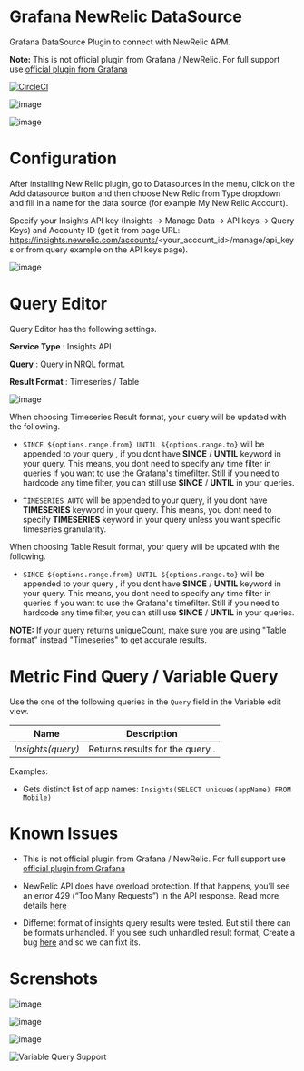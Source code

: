 Grafana NewRelic DataSource
===========================

Grafana DataSource Plugin to connect with NewRelic APM.

**Note:** This is not official plugin from Grafana / NewRelic. For full support use [official plugin from Grafana](https://grafana.com/grafana/plugins/grafana-newrelic-datasource)

[![CircleCI](https://circleci.com/gh/yesoreyeram/grafana-newrelic-datasource/tree/master.svg?style=svg)](https://circleci.com/gh/yesoreyeram/grafana-newrelic-datasource/tree/master)

![image](https://user-images.githubusercontent.com/153843/65573268-48a3e380-df62-11e9-887a-98a940f4479d.png)

![image](https://user-images.githubusercontent.com/153843/66305832-1a29ef00-e8f8-11e9-8c90-08cc7143619e.png)


# Configuration 

After installing New Relic plugin, go to Datasources in the menu, click on the Add datasource button and then choose New Relic from Type dropdown and fill in a name for the data source (for example My New Relic Account). 

Specify your Insights API key (Insights -> Manage Data -> API keys -> Query Keys) and Accounty ID (get it from page URL: https://insights.newrelic.com/accounts/<your_account_id>/manage/api_keys or from query example on the API keys page).

![image](https://user-images.githubusercontent.com/153843/65574481-87876880-df65-11e9-9cd5-6633b5a46e01.png)


# Query Editor

Query Editor has the following settings.

**Service Type** : Insights API

**Query** : Query in NRQL format.

**Result Format** : Timeseries / Table

![image](https://user-images.githubusercontent.com/153843/65573970-0aa7bf00-df64-11e9-8db1-6b9dfae60fae.png)

When choosing Timeseries Result format, your query will be updated with the following.

* ` SINCE ${options.range.from} UNTIL ${options.range.to} ` will be appended to your query , if you dont have **SINCE** / **UNTIL** keyword in your query. This means, you dont need to specify any time filter in queries if you want to use the Grafana's timefilter. Still if you need to hardcode any time filter, you can still use  **SINCE** / **UNTIL**  in your queries.

* ` TIMESERIES AUTO ` will be appended to your query, if you dont have **TIMESERIES** keyword in your query. This means, you dont need to specify **TIMESERIES** keyword in your query  unless you want specific timeseries granularity.


When choosing Table Result format, your query will be updated with the following.

* ` SINCE ${options.range.from} UNTIL ${options.range.to} ` will be appended to your query , if you dont have **SINCE** / **UNTIL** keyword in your query. This means, you dont need to specify any time filter in queries if you want to use the Grafana's timefilter. Still if you need to hardcode any time filter, you can still use  **SINCE** / **UNTIL**  in your queries.


**NOTE:** If your query returns uniqueCount, make sure you are using "Table format" instead "Timeseries" to get accurate results.

# Metric Find Query / Variable Query

Use the one of the following queries in the `Query` field in the Variable edit view.

| Name                               | Description                                                |
| ---------------------------------- | ---------------------------------------------------------- |
| _Insights(query)_                  | Returns results for the query .                            |

Examples:

- Gets distinct list of app names: `Insights(SELECT uniques(appName) FROM Mobile)`


# Known Issues

* This is not official plugin from Grafana / NewRelic. For full support use [official plugin from Grafana](https://grafana.com/grafana/plugins/grafana-newrelic-datasource)

* NewRelic API does have overload protection. If that happens, you’ll see an error 429 (“Too Many Requests”) in the API response. Read more details [here](https://docs.newrelic.com/docs/apis/rest-api-v2/requirements/api-overload-protection-handling-429-errors)

* Differnet format of insights query results were tested. But still there can be formats unhandled. If you see such unhandled result format, Create a bug [here](https://github.com/yesoreyeram/grafana-newrelic-datasource/issues/new) and so we can fixt its.


# Screnshots


![image](https://user-images.githubusercontent.com/153843/65573650-41c9a080-df63-11e9-8102-181a36b23eab.png)

![image](https://user-images.githubusercontent.com/153843/65573477-ded80980-df62-11e9-9534-0c07f445fdcc.png)

![image](https://user-images.githubusercontent.com/153843/65573670-4ee68f80-df63-11e9-825a-5ee469153a7d.png)

![Variable Query Support](https://user-images.githubusercontent.com/153843/66364629-4f7b1f00-e982-11e9-8daf-f92fe5bd71f5.png)